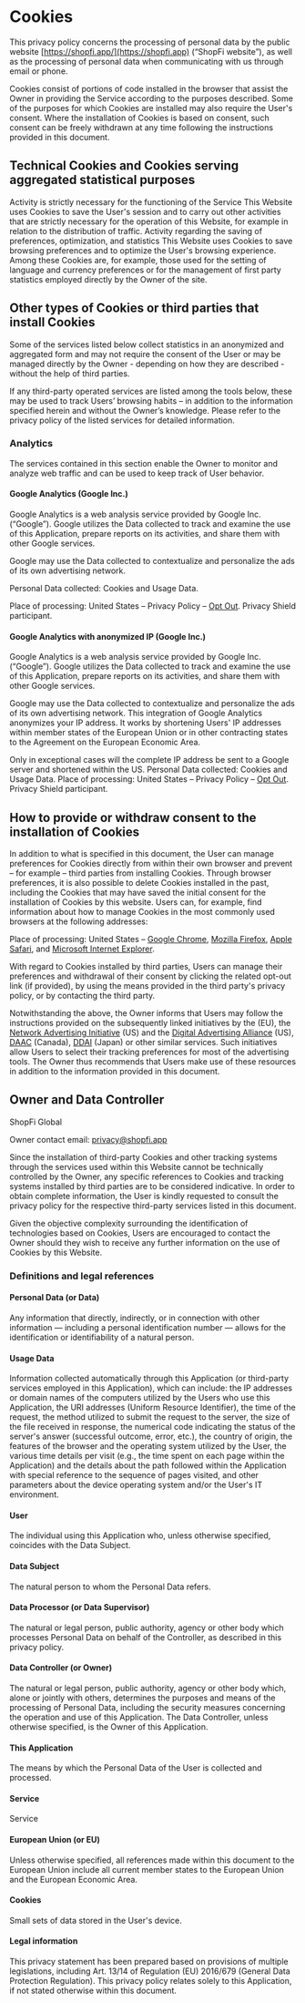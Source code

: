 # Cookies

This privacy policy concerns the processing of personal data by the public website [https://shopfi.app/](https://shopfi.app) (“ShopFi website”), as well as the processing of personal data when communicating with us through email or phone.

Cookies consist of portions of code installed in the browser that assist the Owner in providing the Service according to the purposes described. Some of the purposes for which Cookies are installed may also require the User's consent. Where the installation of Cookies is based on consent, such consent can be freely withdrawn at any time following the instructions provided in this document.

## Technical Cookies and Cookies serving aggregated statistical purposes

Activity is strictly necessary for the functioning of the Service This Website uses Cookies to save the User's session and to carry out other activities that are strictly necessary for the operation of this Website, for example in relation to the distribution of traffic. Activity regarding the saving of preferences, optimization, and statistics This Website uses Cookies to save browsing preferences and to optimize the User's browsing experience. Among these Cookies are, for example, those used for the setting of language and currency preferences or for the management of first party statistics employed directly by the Owner of the site.

## Other types of Cookies or third parties that install Cookies

Some of the services listed below collect statistics in an anonymized and aggregated form and may not require the consent of the User or may be managed directly by the Owner - depending on how they are described - without the help of third parties.&#x20;

If any third-party operated services are listed among the tools below, these may be used to track Users’ browsing habits – in addition to the information specified herein and without the Owner’s knowledge. Please refer to the privacy policy of the listed services for detailed information.&#x20;

### **Analytics**&#x20;

The services contained in this section enable the Owner to monitor and analyze web traffic and can be used to keep track of User behavior.&#x20;

#### Google Analytics (Google Inc.)&#x20;

Google Analytics is a web analysis service provided by Google Inc. (“Google”). Google utilizes the Data collected to track and examine the use of this Application, prepare reports on its activities, and share them with other Google services.&#x20;

Google may use the Data collected to contextualize and personalize the ads of its own advertising network.&#x20;

Personal Data collected: Cookies and Usage Data.&#x20;

Place of processing: United States – Privacy Policy – [Opt Out](https://tools.google.com/dlpage/gaoptout?hl=en). Privacy Shield participant.&#x20;

#### Google Analytics with anonymized IP (Google Inc.)&#x20;

Google Analytics is a web analysis service provided by Google Inc. (“Google”). Google utilizes the Data collected to track and examine the use of this Application, prepare reports on its activities, and share them with other Google services.&#x20;

Google may use the Data collected to contextualize and personalize the ads of its own advertising network. This integration of Google Analytics anonymizes your IP address. It works by shortening Users' IP addresses within member states of the European Union or in other contracting states to the Agreement on the European Economic Area.&#x20;

Only in exceptional cases will the complete IP address be sent to a Google server and shortened within the US. Personal Data collected: Cookies and Usage Data. Place of processing: United States – Privacy Policy – [Opt Out](https://tools.google.com/dlpage/gaoptout?hl=en). Privacy Shield participant.

## How to provide or withdraw consent to the installation of Cookies

In addition to what is specified in this document, the User can manage preferences for Cookies directly from within their own browser and prevent – for example – third parties from installing Cookies. Through browser preferences, it is also possible to delete Cookies installed in the past, including the Cookies that may have saved the initial consent for the installation of Cookies by this website. Users can, for example, find information about how to manage Cookies in the most commonly used browsers at the following addresses:&#x20;

Place of processing: United States – [Google Chrome](https://support.google.com/chrome/answer/95647?hl=en&p=cpn_cookies), [Mozilla Firefox,](https://support.mozilla.org/en-US/kb/enable-and-disable-cookies-website-preferences) [Apple Safari](https://support.apple.com/guide/safari/manage-cookies-and-website-data-sfri11471/mac), and [Microsoft Internet Explorer](https://support.microsoft.com/en-us/help/17442/windows-internet-explorer-delete-manage-cookies).&#x20;

With regard to Cookies installed by third parties, Users can manage their preferences and withdrawal of their consent by clicking the related opt-out link (if provided), by using the means provided in the third party's privacy policy, or by contacting the third party.&#x20;

Notwithstanding the above, the Owner informs that Users may follow the instructions provided on the subsequently linked initiatives by the (EU), the [Network Advertising Initiative](https://www.networkadvertising.org/understanding-digital-advertising) (US) and the [Digital Advertising Alliance](https://www.aboutads.info/consumers/) (US), [DAAC](http://youradchoices.ca/en/learn) (Canada), [DDAI](http://www.ddai.info/optout) (Japan) or other similar services. Such initiatives allow Users to select their tracking preferences for most of the advertising tools. The Owner thus recommends that Users make use of these resources in addition to the information provided in this document.

## Owner and Data Controller

ShopFi Global&#x20;

Owner contact email: [privacy@shopfi.app](mailto:privacy@shopfi.app)

Since the installation of third-party Cookies and other tracking systems through the services used within this Website cannot be technically controlled by the Owner, any specific references to Cookies and tracking systems installed by third parties are to be considered indicative. In order to obtain complete information, the User is kindly requested to consult the privacy policy for the respective third-party services listed in this document.&#x20;

Given the objective complexity surrounding the identification of technologies based on Cookies, Users are encouraged to contact the Owner should they wish to receive any further information on the use of Cookies by this Website.&#x20;

### Definitions and legal references&#x20;

#### Personal Data (or Data)&#x20;

Any information that directly, indirectly, or in connection with other information — including a personal identification number — allows for the identification or identifiability of a natural person.&#x20;

#### Usage Data&#x20;

Information collected automatically through this Application (or third-party services employed in this Application), which can include: the IP addresses or domain names of the computers utilized by the Users who use this Application, the URI addresses (Uniform Resource Identifier), the time of the request, the method utilized to submit the request to the server, the size of the file received in response, the numerical code indicating the status of the server's answer (successful outcome, error, etc.), the country of origin, the features of the browser and the operating system utilized by the User, the various time details per visit (e.g., the time spent on each page within the Application) and the details about the path followed within the Application with special reference to the sequence of pages visited, and other parameters about the device operating system and/or the User's IT environment.&#x20;

#### User&#x20;

The individual using this Application who, unless otherwise specified, coincides with the Data Subject.&#x20;

#### Data Subject&#x20;

The natural person to whom the Personal Data refers.&#x20;

#### Data Processor (or Data Supervisor)&#x20;

The natural or legal person, public authority, agency or other body which processes Personal Data on behalf of the Controller, as described in this privacy policy.&#x20;

#### Data Controller (or Owner)&#x20;

The natural or legal person, public authority, agency or other body which, alone or jointly with others, determines the purposes and means of the processing of Personal Data, including the security measures concerning the operation and use of this Application. The Data Controller, unless otherwise specified, is the Owner of this Application.&#x20;

#### This Application&#x20;

The means by which the Personal Data of the User is collected and processed.&#x20;

#### Service&#x20;

Service&#x20;

#### European Union (or EU)&#x20;

Unless otherwise specified, all references made within this document to the European Union include all current member states to the European Union and the European Economic Area.&#x20;

#### Cookies&#x20;

Small sets of data stored in the User's device.&#x20;

#### Legal information&#x20;

This privacy statement has been prepared based on provisions of multiple legislations, including Art. 13/14 of Regulation (EU) 2016/679 (General Data Protection Regulation). This privacy policy relates solely to this Application, if not stated otherwise within this document.
